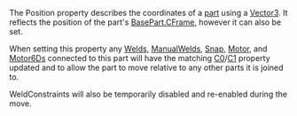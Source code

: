 The Position property describes the coordinates of a [part](https://developer.roblox.com/en-us/api-reference/class/BasePart) using a [Vector3](https://developer.roblox.com/en-us/api-reference/datatype/Vector3). It reflects the position of the part's [BasePart.CFrame](https://developer.roblox.com/en-us/api-reference/property/BasePart/CFrame), however it can also be set.

When setting this property any [Welds](https://developer.roblox.com/en-us/api-reference/class/Weld), [ManualWelds](https://developer.roblox.com/en-us/api-reference/class/ManualWeld), [Snap](https://developer.roblox.com/en-us/api-reference/class/Snap), [Motor](https://developer.roblox.com/en-us/api-reference/class/Motor), and [Motor6Ds](https://developer.roblox.com/en-us/api-reference/class/Motor6D) connected to this part will have the matching [C0](https://developer.roblox.com/en-us/api-reference/property/JointInstance/C0)/[C1](https://developer.roblox.com/en-us/api-reference/property/JointInstance/C1) property updated and to allow the part to move relative to any other parts it is joined to.

WeldConstraints will also be temporarily disabled and re-enabled during the move.